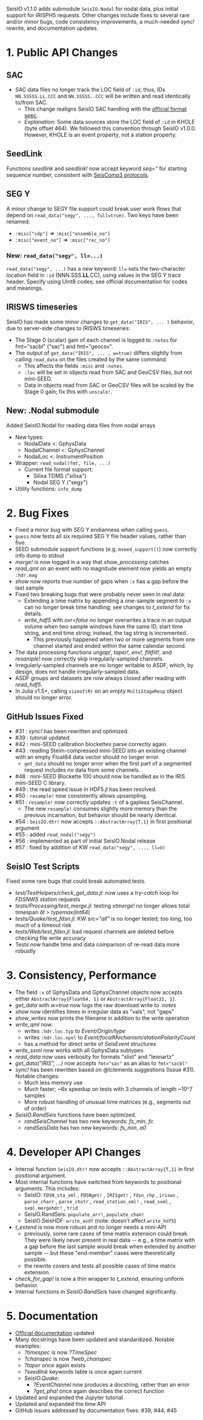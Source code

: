 SeisIO v1.1.0 adds submodule `SeisIO.Nodal` for nodal data, plus initial support for IRISPH5 requests. Other changes include fixes to several rare and/or minor bugs, code consistency improvements, a much-needed *sync!* rewrite, and documentation updates.

# 1. **Public API Changes**
## **SAC**
* SAC data files no longer track the LOC field of `:id`; thus, IDs `NN.SSSSS.LL.CCC` and `NN.SSSSS..CCC` will be written and read identically to/from SAC.
  + This change realigns SeisIO SAC handling with the [official format spec](http://ds.iris.edu/files/sac-manual/manual/file_format.html).
  + *Explanation*: Some data sources store the LOC field of `:id` in KHOLE (byte offset 464). We followed this convention through SeisIO v1.0.0. However, KHOLE is an event property, not a station property.

## **SeedLink**
Functions *seedlink* and *seedlink!* now accept keyword *seq="* for starting sequence number, consistent with [SeisComp3 protocols](https://www.seiscomp3.org/doc/seattle/2012.279/apps/seedlink.html).

## **SEG Y**
A minor change to SEGY file support could break user work flows that depend on
`read_data("segy", ..., full=true)`. Two keys have been renamed:
* `:misc["cdp"]` => `:misc["ensemble_no"]`
* `:misc["event_no"]` => `:misc["rec_no"]`

### New: `read_data("segy", ll=...)`
`read_data("segy", ...)` has a new keyword: `ll=` sets the
two-character location field in `:id` (NNN.SSS.**LL**.CC), using values in the
SEG Y trace header. Specify using UInt8 codes; see official documentation for
codes and meanings.

## **IRISWS timeseries**
SeisIO has made some minor changes to `get_data("IRIS", ... )` behavior, due to server-side changes to IRISWS timeseries:
* The Stage 0 (scalar) gain of each channel is logged to `:notes` for fmt="sacbl" ("sac") and fmt="geocsv".
* The output of `get_data("IRIS", ... , w=true)` differs slightly from calling `read_data` on the files created by the same command:
  + This affects the fields `:misc` and `:notes`.
  + `:loc` will be set in objects read from SAC and GeoCSV files, but not mini-SEED.
  + Data in objects read from SAC or GeoCSV files will be scaled by the Stage 0 gain; fix this with `unscale!`.

## **New: .Nodal submodule**
Added SeisIO.Nodal for reading data files from nodal arrays
* New types:
  + NodalData <: GphysData
  + NodalChannel <: GphysChannel
  + NodalLoc <: InstrumentPosition
* Wrapper: `read_nodal(fmt, file, ...)`
  + Current file format support:
    - Silixa TDMS ("silixa")
    - Nodal SEG Y ("segy")
* Utility functions: `info_dump`

# 2. **Bug Fixes**
* Fixed a minor bug with SEG Y endianness when calling `guess`.
* `guess` now tests all six required SEG Y file header values, rather than five.
* SEED submodule support functions (e.g. `mseed_support()`) now correctly info dump to stdout
* *merge!* is now logged in a way that *show_processing* catches
* *read_qml* on an event with no magnitude element now yields an empty `:hdr.mag`
* *show* now reports true number of gaps when `:x` has a gap before the last sample
* Fixed two breaking bugs that were probably never seen in real data:
  + Extending a time matrix by appending a one-sample segment to `:x` can no longer break time handling; see changes to *t_extend* for fix details.
  + *write_hdf5* with *ovr=false* no longer overwrites a trace in an output volume when two sample windows have the same ID, start time string, and end time string; instead, the tag string is incremented.
    - This previously happened when two or more segments from one channel started and ended within the same calendar second.
* The data processing functions *ungap!*, *taper!*, *env!*, *filtfilt!*, and *resample!* now correctly skip irregularly-sampled channels.
* Irregularly-sampled channels are no longer writable to ASDF, which, by design, does not handle irregularly-sampled data.
* ASDF groups and datasets are now always closed after reading with *read_hdf5*.
* In Julia v1.5+, calling `sizeof(R)` on an empty `MultiStageResp` object should no longer error.

## GitHub Issues Fixed
* #31 : *sync!* has been rewritten and optimized.
* #39 : tutorial updated.
* #42 : mini-SEED calibration blockettes parse correctly again.
* #43 : reading Steim-compressed mini-SEED into an existing channel with an empty Float64 data vector should no longer error.
  + `get_data` should no longer error when the first part of a segmented request includes no data from some channels.
* #48 : mini-SEED Blockette 100 should now be handled as in the IRIS mini-SEED C library.
* #49 : the read speed issue in HDF5.jl has been resolved.
* #50 : `resample!` now consistently allows upsampling.
* #51 : `resample!` now correctly updates `:t` of a gapless SeisChannel.
  + The new `resample!` consumes slightly more memory than the previous incarnation, but behavior should be nearly identical.
* #54 : `SeisIO.dtr!` now accepts `::AbstractArray{T,1}` in first positional argument
* #55 : added `read_nodal("segy")`
* #56 : implemented as part of initial SeisIO.Nodal release
* #57 : fixed by addition of KW `read_data("segy", ..., ll=U)`

## **SeisIO Test Scripts**
Fixed some rare bugs that could break automated tests.
* *test/TestHelpers/check_get_data.jl*: now uses a *try-catch* loop for *FDSNWS station* requests
* *tests/Processing/test_merge.jl*: testing *xtmerge!* no longer allows total timespan *δt >  typemax(Int64)*
* *tests/Quake/test_fdsn.jl*: KW *src="all"* is no longer tested; too long, too much of a timeout risk
* *tests/Web/test_fdsn.jl*: bad request channels are deleted before checking file write accuracy
* Tests now handle time and data comparison of re-read data more robustly

# 3. **Consistency, Performance**
* The field `:x` of GphysData and GphysChannel objects now accepts either
`AbstractArray{Float64, 1}` or `AbstractArray{Float32, 1}`.
* *get_data* with *w=true* now logs the raw download write to *:notes*
* *show* now identifies times in irregular data as "vals", not "gaps"
* *show_writes* now prints the filename in addition to the write operation
* *write_qml* now:
  - writes `:hdr.loc.typ` to *Event/Origin/type*
  - writes `:hdr.loc.npol` to *Event/focalMechanism/stationPolarityCount*
  - has a method for direct write of *SeisEvent* structures
* *write_sxml* now works with all GphysData subtypes
* *read_data* now uses verbosity for formats "slist" and "lennartz"
* *get_data("IRIS", ...)* now accepts `fmt="sac"` as an alias to `fmt="sacbl"`
* *sync!* has been rewritten based on @tclements suggestions (Issue #31). Notable changes:
  * Much less memory use
  * Much faster; ~6x speedup on tests with 3 channels of length ~10^7 samples
  * More robust handling of unusual time matrices (e.g., segments out of order)
* *SeisIO.RandSeis* functions have been optimized.
    + *randSeisChannel* has two new keywords: *fs_min*, *fc*
    + *randSeisData* has two new keywords: *fs_min*, *a0*

# 4. **Developer API Changes**
* Internal function `SeisIO.dtr!` now accepts `::AbstractArray{T,1}` in first positional argument.
* Most internal functions have switched from keywords to positional arguments. This includes:
  * SeisIO: `FDSN_sta_xml` , `FDSNget!` , `IRISget!` , `fdsn_chp` , `irisws` , `parse_charr` , `parse_chstr` , `read_station_xml!` , `read_sxml` , `sxml_mergehdr!` , `trid`
  * SeisIO.RandSeis: `populate_arr!`, `populate_chan!`
  * SeisIO.SeisHDF: `write_asdf` (note: doesn't affect `write_hdf5`)
* *t_extend* is now more robust and no longer needs a mini-API
  + previously, some rare cases of time matrix extension could break. They were likely never present in real data -- e.g., a time matrix with a gap before the last sample would break when extended by another sample -- but these "end-member" cases were theoretically possible.
  + the rewrite covers and tests all possible cases of time matrix extension.
* *check_for_gap!* is now a thin wrapper to *t_extend*, ensuring uniform behavior.
* Internal functions in *SeisIO.RandSeis* have changed significantly.

# 5. **Documentation**
* [Official documentation](https://seisio.readthedocs.io/) updated
* Many docstrings have been updated and standardized. Notable examples:
  + *?timespec* is now *?TimeSpec*
  + *?chanspec* is now *?web_chanspec*
  + *?taper* once again exists
  + *?seedlink* keywords table is once again current
  + *SeisIO.Quake*:
    - *?EventChannel* now produces a docstring, rather than an error
    - *?get_pha!* once again describes the correct function
* Updated and expanded the Jupyter tutorial
* Updated and expanded the time API
* GitHub issues addressed by documentation fixes: #39, #44, #45
